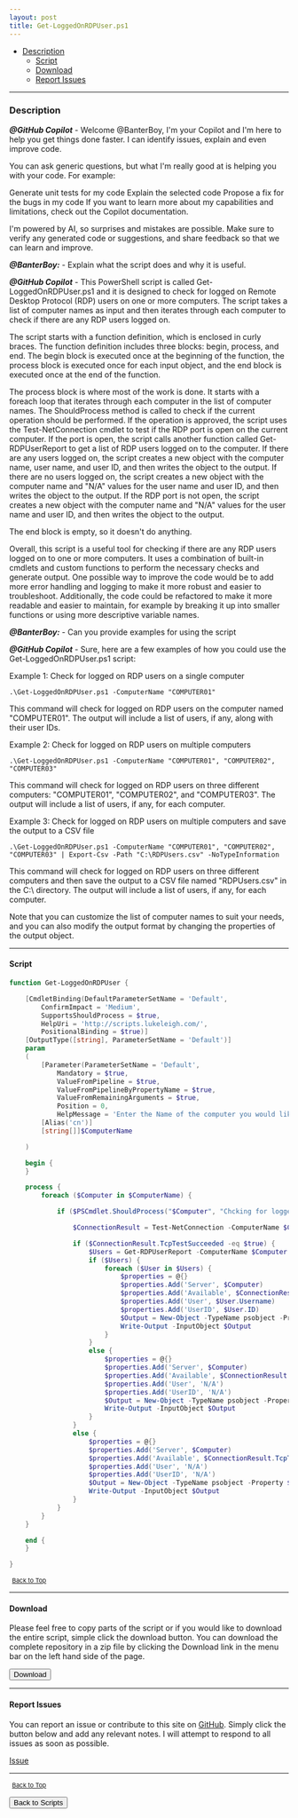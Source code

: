 ```yaml
---
layout: post
title: Get-LoggedOnRDPUser.ps1
---
```


- [Description](#description)
  - [Script](#script)
  - [Download](#download)
  - [Report Issues](#report-issues)

---

### Description

**_@GitHub Copilot_** - Welcome @BanterBoy, I'm your Copilot and I'm here to help you get things done faster. I can identify issues, explain and even improve code.

You can ask generic questions, but what I'm really good at is helping you with your code. For example:

Generate unit tests for my code
Explain the selected code
Propose a fix for the bugs in my code
If you want to learn more about my capabilities and limitations, check out the Copilot documentation.

I'm powered by AI, so surprises and mistakes are possible. Make sure to verify any generated code or suggestions, and share feedback so that we can learn and improve.

**_@BanterBoy:_** - Explain what the script does and why it is useful.

**_@GitHub Copilot_** - This PowerShell script is called Get-LoggedOnRDPUser.ps1 and it is designed to check for logged on Remote Desktop Protocol (RDP) users on one or more computers. The script takes a list of computer names as input and then iterates through each computer to check if there are any RDP users logged on.

The script starts with a function definition, which is enclosed in curly braces. The function definition includes three blocks: begin, process, and end. The begin block is executed once at the beginning of the function, the process block is executed once for each input object, and the end block is executed once at the end of the function.

The process block is where most of the work is done. It starts with a foreach loop that iterates through each computer in the list of computer names. The ShouldProcess method is called to check if the current operation should be performed. If the operation is approved, the script uses the Test-NetConnection cmdlet to test if the RDP port is open on the current computer. If the port is open, the script calls another function called Get-RDPUserReport to get a list of RDP users logged on to the computer. If there are any users logged on, the script creates a new object with the computer name, user name, and user ID, and then writes the object to the output. If there are no users logged on, the script creates a new object with the computer name and "N/A" values for the user name and user ID, and then writes the object to the output. If the RDP port is not open, the script creates a new object with the computer name and "N/A" values for the user name and user ID, and then writes the object to the output.

The end block is empty, so it doesn't do anything.

Overall, this script is a useful tool for checking if there are any RDP users logged on to one or more computers. It uses a combination of built-in cmdlets and custom functions to perform the necessary checks and generate output. One possible way to improve the code would be to add more error handling and logging to make it more robust and easier to troubleshoot. Additionally, the code could be refactored to make it more readable and easier to maintain, for example by breaking it up into smaller functions or using more descriptive variable names.

**_@BanterBoy:_** - Can you provide examples for using the script

**_@GitHub Copilot_** - Sure, here are a few examples of how you could use the Get-LoggedOnRDPUser.ps1 script:

Example 1: Check for logged on RDP users on a single computer

```
.\Get-LoggedOnRDPUser.ps1 -ComputerName "COMPUTER01"
```

This command will check for logged on RDP users on the computer named "COMPUTER01". The output will include a list of users, if any, along with their user IDs.

Example 2: Check for logged on RDP users on multiple computers

```
.\Get-LoggedOnRDPUser.ps1 -ComputerName "COMPUTER01", "COMPUTER02", "COMPUTER03"
```

This command will check for logged on RDP users on three different computers: "COMPUTER01", "COMPUTER02", and "COMPUTER03". The output will include a list of users, if any, for each computer.

Example 3: Check for logged on RDP users on multiple computers and save the output to a CSV file

```
.\Get-LoggedOnRDPUser.ps1 -ComputerName "COMPUTER01", "COMPUTER02", "COMPUTER03" | Export-Csv -Path "C:\RDPUsers.csv" -NoTypeInformation
```

This command will check for logged on RDP users on three different computers and then save the output to a CSV file named "RDPUsers.csv" in the C:\ directory. The output will include a list of users, if any, for each computer.

Note that you can customize the list of computer names to suit your needs, and you can also modify the output format by changing the properties of the output object.

---

#### Script

```powershell
function Get-LoggedOnRDPUser {

    [CmdletBinding(DefaultParameterSetName = 'Default',
        ConfirmImpact = 'Medium',
        SupportsShouldProcess = $true,
        HelpUri = 'http://scripts.lukeleigh.com/',
        PositionalBinding = $true)]
    [OutputType([string], ParameterSetName = 'Default')]
    param
    (
        [Parameter(ParameterSetName = 'Default',
            Mandatory = $true,
            ValueFromPipeline = $true,
            ValueFromPipelineByPropertyName = $true,
            ValueFromRemainingArguments = $true,
            Position = 0,
            HelpMessage = 'Enter the Name of the computer you would like to test.')]
        [Alias('cn')]
        [string[]]$ComputerName

    )

    begin {
    }

    process {
        foreach ($Computer in $ComputerName) {

            if ($PSCmdlet.ShouldProcess("$Computer", "Chcking for logged on RDP users")) {

                $ConnectionResult = Test-NetConnection -ComputerName $Computer -CommonTCPPort RDP -ErrorAction SilentlyContinue -WarningAction SilentlyContinue

                if ($ConnectionResult.TcpTestSucceeded -eq $true) {
                    $Users = Get-RDPUserReport -ComputerName $Computer -ErrorAction SilentlyContinue -WarningAction SilentlyContinue
                    if ($Users) {
                        foreach ($User in $Users) {
                            $properties = @{}
                            $properties.Add('Server', $Computer)
                            $properties.Add('Available', $ConnectionResult.TcpTestSucceeded)
                            $properties.Add('User', $User.Username)
                            $properties.Add('UserID', $User.ID)
                            $Output = New-Object -TypeName psobject -Property $properties
                            Write-Output -InputObject $Output
                        }
                    }
                    else {
                        $properties = @{}
                        $properties.Add('Server', $Computer)
                        $properties.Add('Available', $ConnectionResult.TcpTestSucceeded)
                        $properties.Add('User', 'N/A')
                        $properties.Add('UserID', 'N/A')
                        $Output = New-Object -TypeName psobject -Property $properties
                        Write-Output -InputObject $Output
                    }
                }
                else {
                    $properties = @{}
                    $properties.Add('Server', $Computer)
                    $properties.Add('Available', $ConnectionResult.TcpTestSucceeded)
                    $properties.Add('User', 'N/A')
                    $properties.Add('UserID', 'N/A')
                    $Output = New-Object -TypeName psobject -Property $properties
                    Write-Output -InputObject $Output
                }
            }
        }
    }

    end {
    }

}

```

<span style="font-size:11px;"><a href="#"><i class="fas fa-caret-up" aria-hidden="true" style="color: white; margin-right:5px;"></i>Back to Top</a></span>

---

#### Download

Please feel free to copy parts of the script or if you would like to download the entire script, simple click the download button. You can download the complete repository in a zip file by clicking the Download link in the menu bar on the left hand side of the page.

<button class="btn" type="submit" onclick="window.open('/PowerShell/NewFunctions/Get-LoggedOnRDPUser.ps1')">
    <i class="fa fa-cloud-download-alt">
    </i>
        Download
</button>

---

#### Report Issues

You can report an issue or contribute to this site on <a href="https://github.com/BanterBoy/scripts-blog/issues">GitHub</a>. Simply click the button below and add any relevant notes. I will attempt to respond to all issues as soon as possible.

<!-- Place this tag where you want the button to render. -->

<a class="github-button" href="https://github.com/BanterBoy/scripts-blog/issues/new?title=Get-LoggedOnRDPUser.ps1&body=There is a problem with this function. Please find details below." data-show-count="true" aria-label="Issue BanterBoy/scripts-blog on GitHub">Issue</a>

---

<span style="font-size:11px;"><a href="#"><i class="fas fa-caret-up" aria-hidden="true" style="color: white; margin-right:5px;"></i>Back to Top</a></span>

<a href="/menu/_pages/scripts.html">
    <button class="btn">
        <i class='fas fa-reply'>
        </i>
            Back to Scripts
    </button>
</a>

[1]: http://ecotrust-canada.github.io/markdown-toc
[2]: https://github.com/googlearchive/code-prettify
